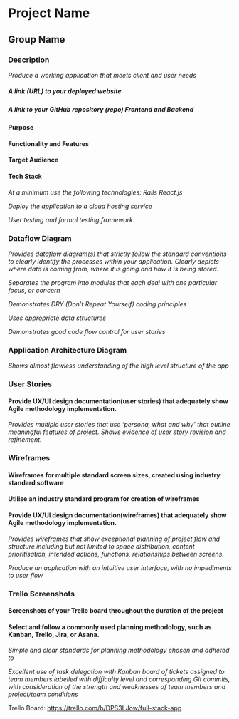 # Project Name

## Group Name

### Description

*Produce a working application that meets client and user needs*

##### A link (URL) to your deployed website

##### A link to your GitHub repository (repo) Frontend and Backend

#### Purpose
#### Functionality and Features
#### Target Audience
#### Tech Stack

*At a minimum use the following technologies:
Rails
React.js*

*Deploy the application to a cloud hosting service*

*User testing and formal testing framework*

### Dataflow Diagram
*Provides dataflow diagram(s) that strictly follow the standard conventions to clearly identify the processes within your application. Clearly depicts where data is coming from, where it is going and how it is being stored.*

*Separates the program into modules that each deal with one particular focus, or concern*

*Demonstrates DRY (Don’t Repeat Yourself) coding principles*

*Uses appropriate data structures*

*Demonstrates good code flow control for user stories*

### Application Architecture Diagram

*Shows almost flawless understanding of the high level structure of the app*

### User Stories

#### Provide UX/UI design documentation(user stories) that adequately show Agile methodology implementation.

*Provides multiple user stories that use ‘persona, what and why’ that outline  meaningful features of project. Shows evidence of user story revision  and refinement.*

### Wireframes

#### Wireframes for multiple standard screen sizes, created using industry standard software

#### Utilise an industry standard program for creation of wireframes

#### Provide UX/UI design documentation(wireframes) that adequately show Agile methodology implementation.

*Provides wireframes that show exceptional planning of project flow and structure including but not limited to space distribution, content  prioritisation, intended actions, functions, relationships between  screens.*

*Produce an application with an intuitive user interface, with no impediments to user flow*

### Trello Screenshots
#### Screenshots of your Trello board throughout the duration of the project

#### Select and follow a commonly used planning methodology, such as Kanban, Trello, Jira, or Asana.

*Simple and clear standards for planning methodology chosen and adhered to*

*Excellent use of task delegation with Kanban board of tickets assigned to team  members labelled with difficulty level and corresponding Git commits, with consideration of the strength and weaknesses of team members and project/team conditions*

Trello Board: https://trello.com/b/DPS3LJow/full-stack-app

